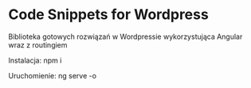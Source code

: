 # Code Snippets for Wordpress

Biblioteka gotowych rozwiązań w Wordpressie wykorzystująca Angular wraz z routingiem

Instalacja: npm i

Uruchomienie: ng serve -o
